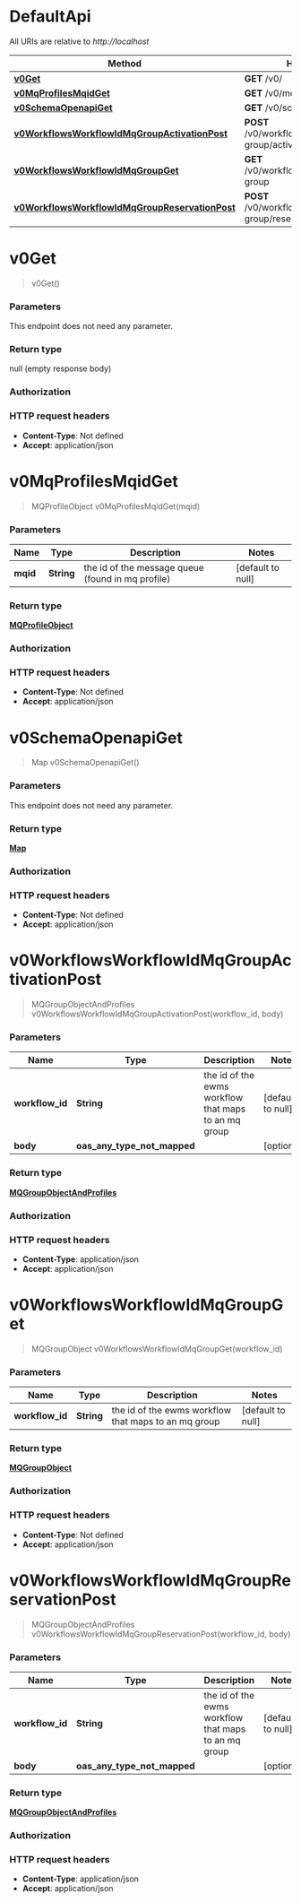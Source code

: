 # DefaultApi

All URIs are relative to *http://localhost*

| Method | HTTP request | Description |
|------------- | ------------- | -------------|
| [**v0Get**](DefaultApi.md#v0Get) | **GET** /v0/ |  |
| [**v0MqProfilesMqidGet**](DefaultApi.md#v0MqProfilesMqidGet) | **GET** /v0/mq-profiles/{mqid} |  |
| [**v0SchemaOpenapiGet**](DefaultApi.md#v0SchemaOpenapiGet) | **GET** /v0/schema/openapi |  |
| [**v0WorkflowsWorkflowIdMqGroupActivationPost**](DefaultApi.md#v0WorkflowsWorkflowIdMqGroupActivationPost) | **POST** /v0/workflows/{workflow_id}/mq-group/activation |  |
| [**v0WorkflowsWorkflowIdMqGroupGet**](DefaultApi.md#v0WorkflowsWorkflowIdMqGroupGet) | **GET** /v0/workflows/{workflow_id}/mq-group |  |
| [**v0WorkflowsWorkflowIdMqGroupReservationPost**](DefaultApi.md#v0WorkflowsWorkflowIdMqGroupReservationPost) | **POST** /v0/workflows/{workflow_id}/mq-group/reservation |  |


<a name="v0Get"></a>
# **v0Get**
> v0Get()



### Parameters
This endpoint does not need any parameter.

### Return type

null (empty response body)

### Authorization


### HTTP request headers

- **Content-Type**: Not defined
- **Accept**: application/json

<a name="v0MqProfilesMqidGet"></a>
# **v0MqProfilesMqidGet**
> MQProfileObject v0MqProfilesMqidGet(mqid)



### Parameters

|Name | Type | Description  | Notes |
|------------- | ------------- | ------------- | -------------|
| **mqid** | **String**| the id of the message queue (found in mq profile) | [default to null] |

### Return type

[**MQProfileObject**](../Models/MQProfileObject.md)

### Authorization


### HTTP request headers

- **Content-Type**: Not defined
- **Accept**: application/json

<a name="v0SchemaOpenapiGet"></a>
# **v0SchemaOpenapiGet**
> Map v0SchemaOpenapiGet()



### Parameters
This endpoint does not need any parameter.

### Return type

[**Map**](../Models/AnyType.md)

### Authorization


### HTTP request headers

- **Content-Type**: Not defined
- **Accept**: application/json

<a name="v0WorkflowsWorkflowIdMqGroupActivationPost"></a>
# **v0WorkflowsWorkflowIdMqGroupActivationPost**
> MQGroupObjectAndProfiles v0WorkflowsWorkflowIdMqGroupActivationPost(workflow\_id, body)



### Parameters

|Name | Type | Description  | Notes |
|------------- | ------------- | ------------- | -------------|
| **workflow\_id** | **String**| the id of the ewms workflow that maps to an mq group | [default to null] |
| **body** | **oas_any_type_not_mapped**|  | [optional] |

### Return type

[**MQGroupObjectAndProfiles**](../Models/MQGroupObjectAndProfiles.md)

### Authorization


### HTTP request headers

- **Content-Type**: application/json
- **Accept**: application/json

<a name="v0WorkflowsWorkflowIdMqGroupGet"></a>
# **v0WorkflowsWorkflowIdMqGroupGet**
> MQGroupObject v0WorkflowsWorkflowIdMqGroupGet(workflow\_id)



### Parameters

|Name | Type | Description  | Notes |
|------------- | ------------- | ------------- | -------------|
| **workflow\_id** | **String**| the id of the ewms workflow that maps to an mq group | [default to null] |

### Return type

[**MQGroupObject**](../Models/MQGroupObject.md)

### Authorization


### HTTP request headers

- **Content-Type**: Not defined
- **Accept**: application/json

<a name="v0WorkflowsWorkflowIdMqGroupReservationPost"></a>
# **v0WorkflowsWorkflowIdMqGroupReservationPost**
> MQGroupObjectAndProfiles v0WorkflowsWorkflowIdMqGroupReservationPost(workflow\_id, body)



### Parameters

|Name | Type | Description  | Notes |
|------------- | ------------- | ------------- | -------------|
| **workflow\_id** | **String**| the id of the ewms workflow that maps to an mq group | [default to null] |
| **body** | **oas_any_type_not_mapped**|  | [optional] |

### Return type

[**MQGroupObjectAndProfiles**](../Models/MQGroupObjectAndProfiles.md)

### Authorization


### HTTP request headers

- **Content-Type**: application/json
- **Accept**: application/json

